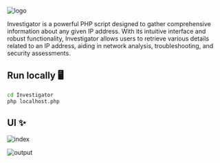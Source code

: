 ![logo](https://github.com/new92/php/assets/94779840/4e3c4548-5f41-4ca8-9c62-49d8768507b2)

Investigator is a powerful PHP script designed to gather comprehensive information about any given IP address. With its intuitive interface and robust functionality, Investigator allows users to retrieve various details related to an IP address, aiding in network analysis, troubleshooting, and security assessments.

## Run locally 🖥️

```bash
cd Investigator
php localhost.php
```

## UI ✨

![index](https://github.com/new92/php/assets/94779840/6723f07a-6180-4d0b-b336-9da49844835a)

![output](https://github.com/new92/php/assets/94779840/07d17f12-8711-435a-8057-df32e93f31ce)

